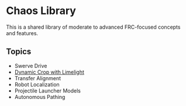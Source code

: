 # Chaos Library

This is a shared library of moderate to advanced FRC-focused concepts and features.

## Topics

- Swerve Drive
- [Dynamic Crop with Limelight](topics/dynamic-crop/readme.md)
- Transfer Alignment
- Robot Localization
- Projectile Launcher Models
- Autonomous Pathing
